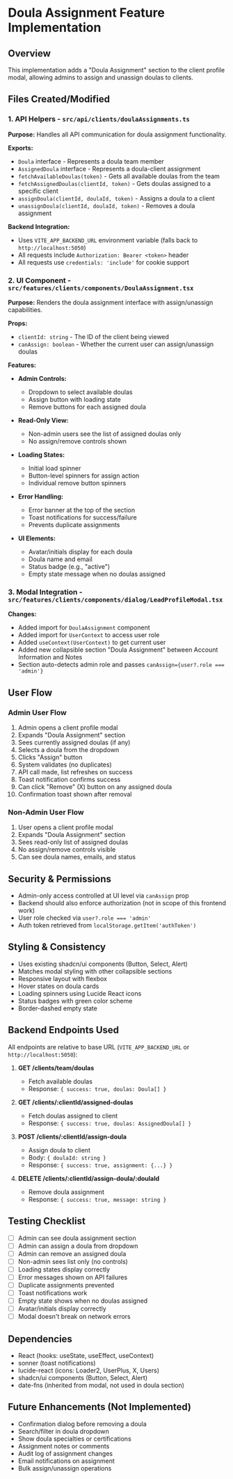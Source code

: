 # Doula Assignment Feature Implementation

## Overview
This implementation adds a "Doula Assignment" section to the client profile modal, allowing admins to assign and unassign doulas to clients.

## Files Created/Modified

### 1. API Helpers - `src/api/clients/doulaAssignments.ts`
**Purpose:** Handles all API communication for doula assignment functionality.

**Exports:**
- `Doula` interface - Represents a doula team member
- `AssignedDoula` interface - Represents a doula-client assignment
- `fetchAvailableDoulas(token)` - Gets all available doulas from the team
- `fetchAssignedDoulas(clientId, token)` - Gets doulas assigned to a specific client
- `assignDoula(clientId, doulaId, token)` - Assigns a doula to a client
- `unassignDoula(clientId, doulaId, token)` - Removes a doula assignment

**Backend Integration:**
- Uses `VITE_APP_BACKEND_URL` environment variable (falls back to `http://localhost:5050`)
- All requests include `Authorization: Bearer <token>` header
- All requests use `credentials: 'include'` for cookie support

### 2. UI Component - `src/features/clients/components/DoulaAssignment.tsx`
**Purpose:** Renders the doula assignment interface with assign/unassign capabilities.

**Props:**
- `clientId: string` - The ID of the client being viewed
- `canAssign: boolean` - Whether the current user can assign/unassign doulas

**Features:**
- **Admin Controls:**
  - Dropdown to select available doulas
  - Assign button with loading state
  - Remove buttons for each assigned doula
  
- **Read-Only View:**
  - Non-admin users see the list of assigned doulas only
  - No assign/remove controls shown
  
- **Loading States:**
  - Initial load spinner
  - Button-level spinners for assign action
  - Individual remove button spinners
  
- **Error Handling:**
  - Error banner at the top of the section
  - Toast notifications for success/failure
  - Prevents duplicate assignments
  
- **UI Elements:**
  - Avatar/initials display for each doula
  - Doula name and email
  - Status badge (e.g., "active")
  - Empty state message when no doulas assigned

### 3. Modal Integration - `src/features/clients/components/dialog/LeadProfileModal.tsx`
**Changes:**
- Added import for `DoulaAssignment` component
- Added import for `UserContext` to access user role
- Added `useContext(UserContext)` to get current user
- Added new collapsible section "Doula Assignment" between Account Information and Notes
- Section auto-detects admin role and passes `canAssign={user?.role === 'admin'}`

## User Flow

### Admin User Flow
1. Admin opens a client profile modal
2. Expands "Doula Assignment" section
3. Sees currently assigned doulas (if any)
4. Selects a doula from the dropdown
5. Clicks "Assign" button
6. System validates (no duplicates)
7. API call made, list refreshes on success
8. Toast notification confirms success
9. Can click "Remove" (X) button on any assigned doula
10. Confirmation toast shown after removal

### Non-Admin User Flow
1. User opens a client profile modal
2. Expands "Doula Assignment" section
3. Sees read-only list of assigned doulas
4. No assign/remove controls visible
5. Can see doula names, emails, and status

## Security & Permissions
- Admin-only access controlled at UI level via `canAssign` prop
- Backend should also enforce authorization (not in scope of this frontend work)
- User role checked via `user?.role === 'admin'`
- Auth token retrieved from `localStorage.getItem('authToken')`

## Styling & Consistency
- Uses existing shadcn/ui components (Button, Select, Alert)
- Matches modal styling with other collapsible sections
- Responsive layout with flexbox
- Hover states on doula cards
- Loading spinners using Lucide React icons
- Status badges with green color scheme
- Border-dashed empty state

## Backend Endpoints Used

All endpoints are relative to base URL (`VITE_APP_BACKEND_URL` or `http://localhost:5050`):

1. **GET /clients/team/doulas**
   - Fetch available doulas
   - Response: `{ success: true, doulas: Doula[] }`

2. **GET /clients/:clientId/assigned-doulas**
   - Fetch doulas assigned to client
   - Response: `{ success: true, doulas: AssignedDoula[] }`

3. **POST /clients/:clientId/assign-doula**
   - Assign doula to client
   - Body: `{ doulaId: string }`
   - Response: `{ success: true, assignment: {...} }`

4. **DELETE /clients/:clientId/assign-doula/:doulaId**
   - Remove doula assignment
   - Response: `{ success: true, message: string }`

## Testing Checklist

- [ ] Admin can see doula assignment section
- [ ] Admin can assign a doula from dropdown
- [ ] Admin can remove an assigned doula
- [ ] Non-admin sees list only (no controls)
- [ ] Loading states display correctly
- [ ] Error messages shown on API failures
- [ ] Duplicate assignments prevented
- [ ] Toast notifications work
- [ ] Empty state shows when no doulas assigned
- [ ] Avatar/initials display correctly
- [ ] Modal doesn't break on network errors

## Dependencies
- React (hooks: useState, useEffect, useContext)
- sonner (toast notifications)
- lucide-react (icons: Loader2, UserPlus, X, Users)
- shadcn/ui components (Button, Select, Alert)
- date-fns (inherited from modal, not used in doula section)

## Future Enhancements (Not Implemented)
- Confirmation dialog before removing a doula
- Search/filter in doula dropdown
- Show doula specialties or certifications
- Assignment notes or comments
- Audit log of assignment changes
- Email notifications on assignment
- Bulk assign/unassign operations

